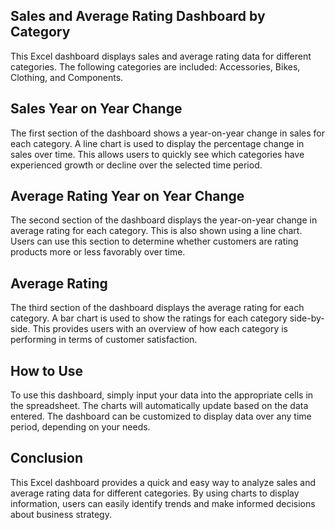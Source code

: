 <h2 style="margin-left:0px;">Sales and Average Rating Dashboard by Category</h2>
<p style="margin-left:0px;">This Excel dashboard displays sales and average rating data for different categories. The following categories are included: Accessories, Bikes, Clothing, and Components.</p>
<h2 style="margin-left:0px;">Sales Year on Year Change</h2>
<p style="margin-left:0px;">The first section of the dashboard shows a year-on-year change in sales for each category. A line chart is used to display the percentage change in sales over time. This allows users to quickly see which categories have experienced growth or decline over the selected time period.</p>
<h2 style="margin-left:0px;">Average Rating Year on Year Change</h2>
<p style="margin-left:0px;">The second section of the dashboard displays the year-on-year change in average rating for each category. This is also shown using a line chart. Users can use this section to determine whether customers are rating products more or less favorably over time.</p>
<h2 style="margin-left:0px;">Average Rating</h2>
<p style="margin-left:0px;">The third section of the dashboard displays the average rating for each category. A bar chart is used to show the ratings for each category side-by-side. This provides users with an overview of how each category is performing in terms of customer satisfaction.</p>
<h2 style="margin-left:0px;">How to Use</h2>
<p style="margin-left:0px;">To use this dashboard, simply input your data into the appropriate cells in the spreadsheet. The charts will automatically update based on the data entered. The dashboard can be customized to display data over any time period, depending on your needs.</p>
<h2 style="margin-left:0px;">Conclusion</h2>
<p style="margin-left:0px;">This Excel dashboard provides a quick and easy way to analyze sales and average rating data for different categories. By using charts to display information, users can easily identify trends and make informed decisions about business strategy.</p>
